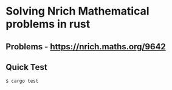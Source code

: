 # Solving Nrich Mathematical problems in rust
## Problems - https://nrich.maths.org/9642

## Quick Test
```shell
$ cargo test
```